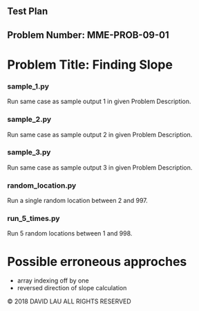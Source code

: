 Test Plan
---------
Problem Number: MME-PROB-09-01
------------------------------

Problem Title: Finding Slope
============================

### sample_1.py

Run same case as sample output 1 in given Problem Description.

### sample_2.py

Run same case as sample output 2 in given Problem Description.

### sample_3.py

Run same case as sample output 3 in given Problem Description.

### random_location.py

Run a single random location between 2 and 997.

### run_5_times.py

Run 5 random locations between 1 and 998.

# Possible erroneous approches

* array indexing off by one
* reversed direction of slope calculation

© 2018 DAVID LAU ALL RIGHTS RESERVED
